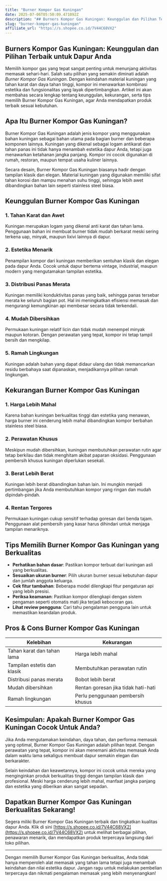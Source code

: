 ```yaml
---
title: "Burner Kompor Gas Kuningan"
date: 2025-07-06T05:50:09.471092Z
description: "## Burners Kompor Gas Kuningan: Keunggulan dan Pilihan Terbaik untuk Dapur Anda..."
slug: "burner-kompor-gas-kuningan"
affiliate_url: "https://s.shopee.co.id/7V44C68VX2"
---
```

## Burners Kompor Gas Kuningan: Keunggulan dan Pilihan Terbaik untuk Dapur Anda

Memilih kompor gas yang tepat sangat penting untuk menunjang aktivitas memasak sehari-hari. Salah satu pilihan yang semakin diminati adalah *Burner Kompor Gas Kuningan*. Dengan keindahan material kuningan yang tahan karat dan daya tahan tinggi, kompor ini menawarkan kombinasi estetika dan fungsionalitas yang layak dipertimbangkan. Artikel ini akan membahas secara lengkap tentang keunggulan, kekurangan, serta tips memilih Burner Kompor Gas Kuningan, agar Anda mendapatkan produk terbaik sesuai kebutuhan.

## Apa Itu Burner Kompor Gas Kuningan?

Burner Kompor Gas Kuningan adalah jenis kompor yang menggunakan bahan kuningan sebagai bahan utama pada bagian burner dan beberapa komponen lainnya. Kuningan yang dikenal sebagai logam antikarat dan tahan panas ini tidak hanya menambah estetika dapur Anda, tetapi juga menawarkan ketahanan jangka panjang. Kompor ini cocok digunakan di rumah, restoran, maupun tempat usaha kuliner lainnya.

Secara desain, Burner Kompor Gas Kuningan biasanya hadir dengan tampilan klasik dan elegan. Material kuningan yang digunakan memiliki sifat tahan korosi dan mampu menahan suhu tinggi, sehingga lebih awet dibandingkan bahan lain seperti stainless steel biasa.

## Keunggulan Burner Kompor Gas Kuningan

### 1. Tahan Karat dan Awet

Kuningan merupakan logam yang dikenal anti karat dan tahan lama. Penggunaan bahan ini membuat burner tidak mudah berkarat meski sering terkena uap, minyak, maupun lixivi lainnya di dapur.

### 2. Estetika Menarik

Penampilan kompor dari kuningan memberikan sentuhan klasik dan elegan pada dapur Anda. Cocok untuk dapur bertema vintage, industrial, maupun modern yang mengutamakan tampilan estetika.

### 3. Distribusi Panas Merata

Kuningan memiliki konduktivitas panas yang baik, sehingga panas tersebar merata ke seluruh bagian pot. Hal ini meningkatkan efisiensi memasak dan mengurangi kemungkinan api membesar secara tidak terkendali.

### 4. Mudah Dibersihkan

Permukaan kuningan relatif licin dan tidak mudah menempel minyak maupun kotoran. Dengan perawatan yang tepat, kompor ini tetap tampil bersih dan mengkilap.

### 5. Ramah Lingkungan

Kuningan adalah bahan yang dapat didaur ulang dan tidak memancarkan residu berbahaya saat dipanaskan, menjadikannya pilihan ramah lingkungan.

## Kekurangan Burner Kompor Gas Kuningan

### 1. Harga Lebih Mahal

Karena bahan kuningan berkualitas tinggi dan estetika yang menawan, harga burner ini cenderung lebih mahal dibandingkan kompor berbahan stainless steel biasa.

### 2. Perawatan Khusus

Meskipun mudah dibersihkan, kuningan membutuhkan perawatan rutin agar tetap berkilau dan tidak menghitam akibat paparan oksidasi. Penggunaan pembersih khusus kuningan diperlukan sesekali.

### 3. Berat Lebih Berat

Kuningan lebih berat dibandingkan bahan lain. Ini mungkin menjadi pertimbangan jika Anda membutuhkan kompor yang ringan dan mudah dipindah-pindah.

### 4. Rentan Tergores

Permukaan kuningan cukup sensitif terhadap goresan dari benda tajam. Penggunaan alat pembersih yang kasar harus dihindari untuk menjaga tampilan menariknya.

## Tips Memilih Burner Kompor Gas Kuningan yang Berkualitas

- **Perhatikan bahan dasar**: Pastikan kompor terbuat dari kuningan asli yang berkualitas.
- **Sesuaikan ukuran burner**: Pilih ukuran burner sesuai kebutuhan dapur dan jumlah anggota keluarga.
- **Cek fitur tambahan**: Beberapa model dilengkapi fitur pengaturan api yang lebih presisi.
- **Periksa keamanan**: Pastikan kompor dilengkapi dengan sistem pengaman seperti otomatis mati jika terjadi kebocoran gas.
- **Lihat review pengguna**: Cari tahu pengalaman pengguna lain untuk memastikan keandalan produk.

## Pros & Cons Burner Kompor Gas Kuningan

| Kelebihan | Kekurangan |
| --- | --- |
| Tahan karat dan tahan lama | Harga lebih mahal |
| Tampilan estetis dan klasik | Membutuhkan perawatan rutin |
| Distribusi panas merata | Bobot lebih berat |
| Mudah dibersihkan | Rentan goresan jika tidak hati-hati |
| Ramah lingkungan | Perlu penggunaan pembersih khusus |

## Kesimpulan: Apakah Burner Kompor Gas Kuningan Cocok Untuk Anda?

Jika Anda mengutamakan keindahan, daya tahan, dan performa memasak yang optimal, Burner Kompor Gas Kuningan adalah pilihan tepat. Dengan perawatan yang tepat, kompor ini akan menemani aktivitas memasak Anda dalam waktu lama sekaligus membuat dapur semakin elegan dan berkarakter.

Selain keindahan dan keawetannya, kompor ini cocok untuk mereka yang menginginkan produk berkualitas tinggi dengan tampilan klasik dan profesional. Meski harga cenderung lebih mahal, manfaat jangka panjang dan estetika yang diberikan akan sangat sepadan.

## Dapatkan Burner Kompor Gas Kuningan Berkualitas Sekarang!

Segera miliki Burner Kompor Gas Kuningan terbaik dan tingkatkan kualitas dapur Anda. Klik di sini [https://s.shopee.co.id/7V44C68VX2](https://s.shopee.co.id/7V44C68VX2) untuk melihat berbagai pilihan, penawaran menarik, dan mendapatkan produk terpercaya langsung dari toko pilihan.

---

Dengan memilih Burner Kompor Gas Kuningan berkualitas, Anda tidak hanya memperoleh alat memasak yang tahan lama tetapi juga menambah keindahan dan nilai estetika dapur. Jangan ragu untuk melakukan pembelian terpercaya dan nikmati pengalaman memasak yang lebih menyenangkan!